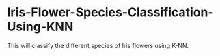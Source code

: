 # Iris-Flower-Species-Classification-Using-KNN
This will classify the different species of Iris flowers using K-NN.
